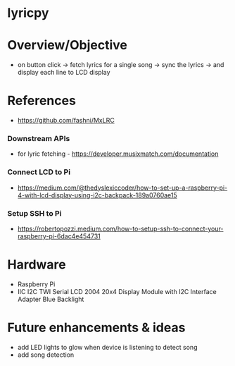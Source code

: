 # lyricpy

# Overview/Objective 
- on button click -> fetch lyrics for a single song -> sync the lyrics -> and display each line to LCD display 

# References 
* https://github.com/fashni/MxLRC

### Downstream APIs
* for lyric fetching - https://developer.musixmatch.com/documentation 

### Connect LCD to Pi
* https://medium.com/@thedyslexiccoder/how-to-set-up-a-raspberry-pi-4-with-lcd-display-using-i2c-backpack-189a0760ae15

### Setup SSH to Pi
* https://robertopozzi.medium.com/how-to-setup-ssh-to-connect-your-raspberry-pi-6dac4e454731

# Hardware 
* Raspberry Pi
* IIC I2C TWI Serial LCD 2004 20x4 Display Module with I2C Interface Adapter Blue Backlight

# Future enhancements & ideas
- add LED lights to glow when device is listening to detect song 
- add song detection 
